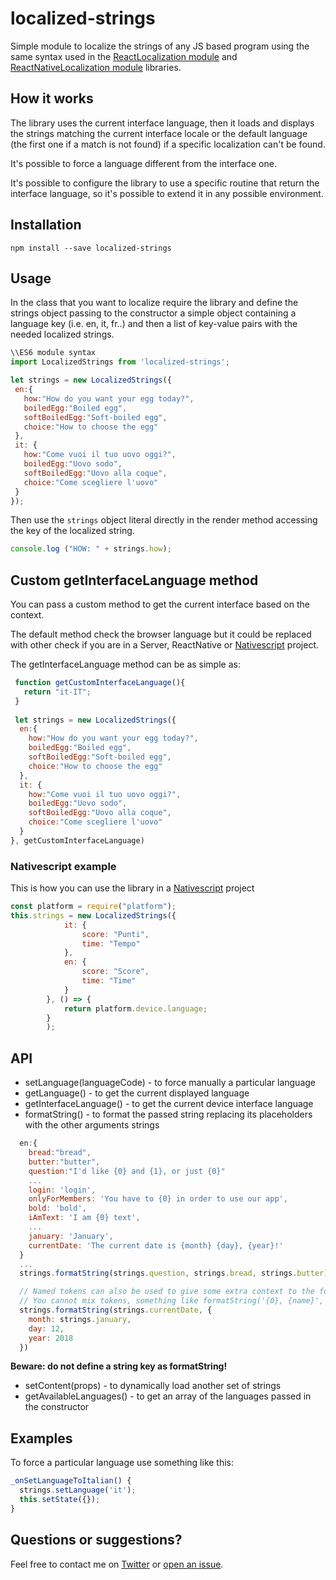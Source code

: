 # localized-strings
Simple module to localize the strings of any JS based program using the same syntax used in the 
[ReactLocalization module](https://github.com/stefalda/react-localization/) and
[ReactNativeLocalization module](https://github.com/stefalda/ReactNativeLocalization/) libraries.

## How it works

The library uses the current interface language, then it loads and displays the strings matching the current interface locale or the default language (the first one if a match is not found) if a specific localization can't be found.

It's possible to force a language different from the interface one.

It's possible to configure the library to use a specific routine that return the interface language, so it's possible to extend it in any possible environment.

## Installation
`npm install --save localized-strings`

## Usage

In the class that you want to localize require the library and define the strings object passing to the constructor a simple object containing a language key (i.e. en, it, fr..) and then a list of key-value pairs with the needed localized strings.

 ```js
\\ES6 module syntax
import LocalizedStrings from 'localized-strings';

let strings = new LocalizedStrings({
  en:{
    how:"How do you want your egg today?",
    boiledEgg:"Boiled egg",
    softBoiledEgg:"Soft-boiled egg",
    choice:"How to choose the egg"
  },
  it: {
    how:"Come vuoi il tuo uovo oggi?",
    boiledEgg:"Uovo sodo",
    softBoiledEgg:"Uovo alla coque",
    choice:"Come scegliere l'uovo"
  }
});
```

Then use the `strings` object literal directly in the render method accessing the key of the localized string.

```js
console.log ("HOW: " + strings.how);
```

## Custom getInterfaceLanguage method

You can pass a custom method to get the current interface based on the context.

The default method check the browser language but it could be replaced with other check if you are in a Server, ReactNative or [Nativescript](https://www.nativescript.org) project.

The getInterfaceLanguage method can be as simple as:

```js
 function getCustomInterfaceLanguage(){
   return "it-IT";
 }
 
 let strings = new LocalizedStrings({
  en:{
    how:"How do you want your egg today?",
    boiledEgg:"Boiled egg",
    softBoiledEgg:"Soft-boiled egg",
    choice:"How to choose the egg"
  },
  it: {
    how:"Come vuoi il tuo uovo oggi?",
    boiledEgg:"Uovo sodo",
    softBoiledEgg:"Uovo alla coque",
    choice:"Come scegliere l'uovo"
  }
}, getCustomInterfaceLanguage)
```

### Nativescript example
This is how you can use the library in a [Nativescript](https://www.nativescript.org) project
```js
const platform = require("platform");
this.strings = new LocalizedStrings({
            it: {
                score: "Punti",
                time: "Tempo"
            },
            en: {
                score: "Score",
                time: "Time"
            }
        }, () => {
            return platform.device.language;
        }
        );
```
## API

* setLanguage(languageCode) - to force manually a particular language
* getLanguage() - to get the current displayed language
* getInterfaceLanguage() - to get the current device interface language
* formatString() - to format the passed string replacing its placeholders with the other arguments strings
```js
  en:{
    bread:"bread",
    butter:"butter",
    question:"I'd like {0} and {1}, or just {0}"
    ...
    login: 'login',
    onlyForMembers: 'You have to {0} in order to use our app',
    bold: 'bold',
    iAmText: 'I am {0} text',
    ...
    january: 'January',
    currentDate: 'The current date is {month} {day}, {year}!'
  }
  ...
  strings.formatString(strings.question, strings.bread, strings.butter)

  // Named tokens can also be used to give some extra context to the format strings
  // You cannot mix tokens, something like formatString('{0}, {name}', 'Hello', {name: 'Bob'}) won't work
  strings.formatString(strings.currentDate, {
    month: strings.january,
    day: 12,
    year: 2018
  })
```
**Beware: do not define a string key as formatString!**

* setContent(props) - to dynamically load another set of strings
* getAvailableLanguages() - to get an array of the languages passed in the constructor

## Examples
To force a particular language use something like this:

```js
_onSetLanguageToItalian() {
  strings.setLanguage('it');
  this.setState({});
}
```

## Questions or suggestions?
Feel free to contact me on [Twitter](https://twitter.com/talpaz) or [open an issue](https://github.com/stefalda/localized-strings/issues/new).
